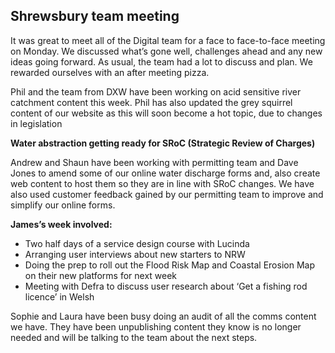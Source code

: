 ## Shrewsbury team meeting ##
It was great to meet all of the Digital team for a face to face-to-face meeting on Monday. We discussed what’s gone well, challenges ahead and any new ideas going forward. As usual, the team had a lot to discuss and plan. We rewarded ourselves with an after meeting pizza.


Phil and the team from DXW have been working on acid sensitive river catchment content this week. Phil has also updated the grey squirrel content of our website as this will soon become a hot topic, due to changes in legislation

**Water abstraction getting ready for SRoC (Strategic Review of Charges)**

Andrew and Shaun have been working with permitting team and Dave Jones to amend some of our online water discharge forms and, also create web content to host them so they are in line with SRoC changes. We have also used customer feedback gained by our permitting team to improve and simplify our online forms. 

**James’s week involved:**
+ Two half days of a service design course with Lucinda
+	Arranging user interviews about new starters to NRW
+	Doing the prep to roll out the Flood Risk Map and Coastal Erosion Map on their new platforms for next week
+	Meeting with Defra to discuss user research about ‘Get a fishing rod licence’ in Welsh


Sophie and Laura have been busy doing an audit of all the comms content we have. They have been unpublishing content they know is no longer needed and will be talking to the team about the next steps.
